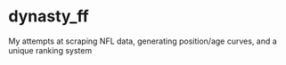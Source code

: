 # dynasty_ff
My attempts at scraping NFL data, generating position/age curves, and a unique ranking system
